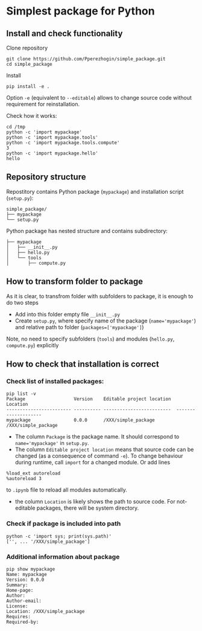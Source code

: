 # Simplest package for Python

## Install and check functionality
Clone repository
```
git clone https://github.com/Pperezhogin/simple_package.git
cd simple_package
```
Install
```
pip install -e .
```
Option `-e` (equivalent to `--editable`) allows to change source code without requirement for reinstallation.

Check how it works:
```
cd /tmp
python -c 'import mypackage'
python -c 'import mypackage.tools'
python -c 'import mypackage.tools.compute'
3
python -c 'import mypackage.hello'
hello
```

## Repository structure
Repostitory contains Python package (`mypackage`) and installation script (`setup.py`):
```
simple_package/
├── mypackage
└── setup.py
```

Python package has nested structure and contains subdirectory:
```
├── mypackage
│   ├── __init__.py
│   ├── hello.py
│   └── tools
│       ├── compute.py
```

## How to transform folder to package
As it is clear, to transfrom folder with subfolders to package, it is enough to do two steps
* Add into this folder empty file `__init__.py`
* Create `setup.py`, where specify name of the package (`name='mypackage'`) and relative path to folder (`packages=['mypackage']`)


Note, no need to specify subfolders (`tools`) and modules (`hello.py`, `compute.py`) explicitly

## How to check that installation is correct
### Check list of installed packages:
```
pip list -v
Package                  Version    Editable project location  Location                 
------------------------ ---------- -------------------------  --------------------
mypackage                0.0.0      /XXX/simple_package        /XXX/simple_package
```
* The column `Package` is the package name. It should correspond to `name='mypackage'` in `setup.py`.
* The column `Editable project location` means that source code can be changed (as a consequence of command `-e`). To change behaviour during runtime, call `import` for a changed module. Or add lines 
```
%load_ext autoreload
%autoreload 3
```
to `.ipynb` file to reload all modules automatically.
* the column `Location` is likely shows the path to source code. For not-editable packages, there will be system directory.

### Check if package is included into path
```
python -c 'import sys; print(sys.path)'
['', ... '/XXX/simple_package']
```
### Additional information about package
```
pip show mypackage
Name: mypackage
Version: 0.0.0
Summary: 
Home-page: 
Author: 
Author-email: 
License: 
Location: /XXX/simple_package
Requires: 
Required-by:
```
